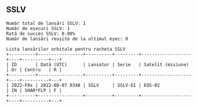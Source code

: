 ## SSLV

    Număr total de lansări SSLV: 1
    Număr de eșecuri SSLV: 1
    Rată de succes SSLV: 0.00%
    Număr de lansări reușite de la ultimul eșec: 0
    
    Lista lansărilor orbitale pentru racheta SSLV
    +----------+-----------------+----------+---------+-------------------+----+----------+---+
    | ID       | Dată (UTC)      | Lansator | Serie   | Satelit (misiune) | Or | Centru   | R |
    +----------+-----------------+----------+---------+-------------------+----+----------+---+
    | 2022-F0x | 2022-08-07 0348 | SSLV     | SSLV-D1 | EOS-02            | IN | SHAR*FLP | F |
    +----------+-----------------+----------+---------+-------------------+----+----------+---+
    

